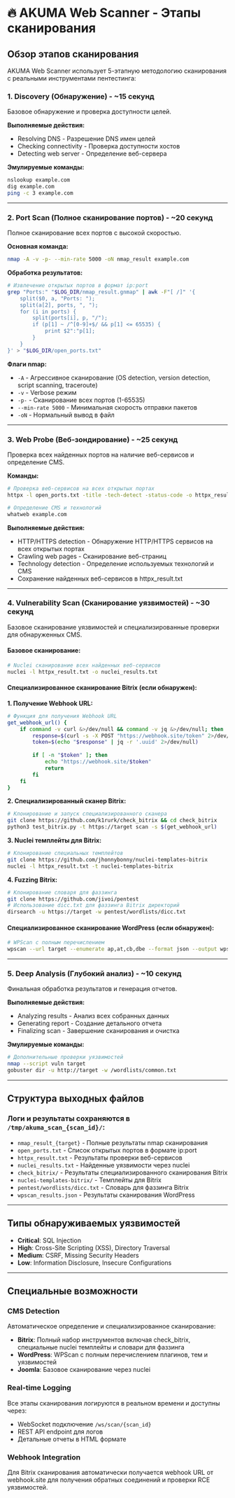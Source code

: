 # 🔥 AKUMA Web Scanner - Этапы сканирования

## Обзор этапов сканирования

AKUMA Web Scanner использует 5-этапную методологию сканирования с реальными инструментами пентестинга:

### 1. **Discovery (Обнаружение) - ~15 секунд**
Базовое обнаружение и проверка доступности целей.

**Выполняемые действия:**
- Resolving DNS - Разрешение DNS имен целей
- Checking connectivity - Проверка доступности хостов  
- Detecting web server - Определение веб-сервера

**Эмулируемые команды:**
```bash
nslookup example.com
dig example.com
ping -c 3 example.com
```

---

### 2. **Port Scan (Полное сканирование портов) - ~20 секунд**
Полное сканирование всех портов с высокой скоростью.

**Основная команда:**
```bash
nmap -A -v -p- --min-rate 5000 -oN nmap_result example.com
```

**Обработка результатов:**
```bash
# Извлечение открытых портов в формат ip:port
grep "Ports:" "$LOG_DIR/nmap_result.gnmap" | awk -F"[ /]" '{
    split($0, a, "Ports: "); 
    split(a[2], ports, ", "); 
    for (i in ports) { 
        split(ports[i], p, "/"); 
        if (p[1] ~ /^[0-9]+$/ && p[1] <= 65535) {
            print $2":"p[1]; 
        }
    }
}' > "$LOG_DIR/open_ports.txt"
```

**Флаги nmap:**
- `-A` - Агрессивное сканирование (OS detection, version detection, script scanning, traceroute)
- `-v` - Verbose режим
- `-p-` - Сканирование всех портов (1-65535)
- `--min-rate 5000` - Минимальная скорость отправки пакетов
- `-oN` - Нормальный вывод в файл

---

### 3. **Web Probe (Веб-зондирование) - ~25 секунд**
Проверка всех найденных портов на наличие веб-сервисов и определение CMS.

**Команды:**
```bash
# Проверка веб-сервисов на всех открытых портах
httpx -l open_ports.txt -title -tech-detect -status-code -o httpx_result.txt

# Определение CMS и технологий
whatweb example.com
```

**Выполняемые действия:**
- HTTP/HTTPS detection - Обнаружение HTTP/HTTPS сервисов на всех открытых портах
- Crawling web pages - Сканирование веб-страниц
- Technology detection - Определение используемых технологий и CMS
- Сохранение найденных веб-сервисов в httpx_result.txt

---

### 4. **Vulnerability Scan (Сканирование уязвимостей) - ~30 секунд**
Базовое сканирование уязвимостей и специализированные проверки для обнаруженных CMS.

#### Базовое сканирование:
```bash
# Nuclei сканирование всех найденных веб-сервисов
nuclei -l httpx_result.txt -o nuclei_results.txt
```

#### Специализированное сканирование Bitrix (если обнаружен):

**1. Получение Webhook URL:**
```bash
# Функция для получения Webhook URL
get_webhook_url() {
    if command -v curl &>/dev/null && command -v jq &>/dev/null; then
        response=$(curl -s -X POST "https://webhook.site/token" 2>/dev/null)
        token=$(echo "$response" | jq -r '.uuid' 2>/dev/null)
        
        if [ -n "$token" ]; then
            echo "https://webhook.site/$token"
            return
        fi
    fi
}
```

**2. Специализированный сканер Bitrix:**
```bash
# Клонирование и запуск специализированного сканера
git clone https://github.com/k1rurk/check_bitrix && cd check_bitrix
python3 test_bitrix.py -t https://target scan -s $(get_webhook_url)
```

**3. Nuclei темплейты для Bitrix:**
```bash
# Клонирование специальных темплейтов
git clone https://github.com/jhonnybonny/nuclei-templates-bitrix
nuclei -l httpx_result.txt -t nuclei-templates-bitrix
```

**4. Fuzzing Bitrix:**
```bash
# Клонирование словаря для фаззинга
git clone https://github.com/jivoi/pentest
# Использование dicc.txt для фаззинга Bitrix директорий
dirsearch -u https://target -w pentest/wordlists/dicc.txt
```

#### Специализированное сканирование WordPress (если обнаружен):
```bash
# WPScan с полным перечислением
wpscan --url target --enumerate ap,at,cb,dbe --format json --output wpscan_results.json
```

---

### 5. **Deep Analysis (Глубокий анализ) - ~10 секунд**
Финальная обработка результатов и генерация отчетов.

**Выполняемые действия:**
- Analyzing results - Анализ всех собранных данных
- Generating report - Создание детального отчета
- Finalizing scan - Завершение сканирования и очистка

**Эмулируемые команды:**
```bash
# Дополнительные проверки уязвимостей
nmap --script vuln target
gobuster dir -u http://target -w /wordlists/common.txt
```

---

## Структура выходных файлов

### Логи и результаты сохраняются в `/tmp/akuma_scan_{scan_id}/`:

- `nmap_result_{target}` - Полные результаты nmap сканирования
- `open_ports.txt` - Список открытых портов в формате ip:port
- `httpx_result.txt` - Результаты проверки веб-сервисов
- `nuclei_results.txt` - Найденные уязвимости через nuclei
- `check_bitrix/` - Результаты специализированного сканирования Bitrix
- `nuclei-templates-bitrix/` - Темплейты для Bitrix
- `pentest/wordlists/dicc.txt` - Словарь для фаззинга Bitrix
- `wpscan_results.json` - Результаты сканирования WordPress

---

## Типы обнаруживаемых уязвимостей

- **Critical**: SQL Injection
- **High**: Cross-Site Scripting (XSS), Directory Traversal
- **Medium**: CSRF, Missing Security Headers
- **Low**: Information Disclosure, Insecure Configurations

---

## Специальные возможности

### CMS Detection
Автоматическое определение и специализированное сканирование:
- **Bitrix**: Полный набор инструментов включая check_bitrix, специальные nuclei темплейты и словари для фаззинга
- **WordPress**: WPScan с полным перечислением плагинов, тем и уязвимостей
- **Joomla**: Базовое сканирование через nuclei

### Real-time Logging
Все этапы сканирования логируются в реальном времени и доступны через:
- WebSocket подключение `/ws/scan/{scan_id}`
- REST API endpoint для логов
- Детальные отчеты в HTML формате

### Webhook Integration
Для Bitrix сканирования автоматически получается webhook URL от webhook.site для получения обратных соединений и проверки RCE уязвимостей.
